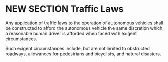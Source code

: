 
# NEW SECTION Traffic Laws

Any application of traffic laws to the operation of autonomous vehicles shall be constructed to afford the autonomous vehicle the same discretion which a reasonable human driver is afforded when faced with exigent circumstances. 

Such exigent circumstances include, but are not limited to obstructed roadways, allowances for pedestrians and bicyclists, and natural disasters. 
